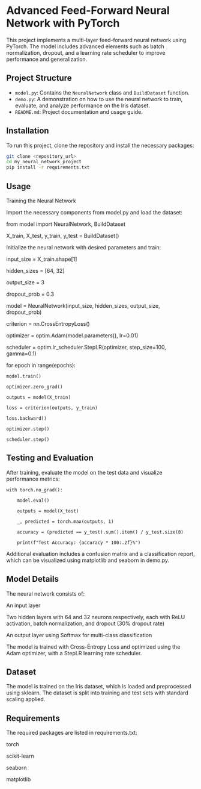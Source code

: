 # Advanced Feed-Forward Neural Network with PyTorch

This project implements a multi-layer feed-forward neural network using PyTorch. The model includes advanced elements such as batch normalization, dropout, and a learning rate scheduler to improve performance and generalization.

## Project Structure

- `model.py`: Contains the `NeuralNetwork` class and `BuildDataset` function.
- `demo.py`: A demonstration on how to use the neural network to train, evaluate, and analyze performance on the Iris dataset.
- `README.md`: Project documentation and usage guide.

## Installation

To run this project, clone the repository and install the necessary packages:

```bash
git clone <repository_url>
cd my_neural_network_project
pip install -r requirements.txt

````

## Usage

Training the Neural Network

Import the necessary components from model.py and load the dataset:

from model import NeuralNetwork, BuildDataset

X_train, X_test, y_train, y_test = BuildDataset()

Initialize the neural network with desired parameters and train:


input_size = X_train.shape[1]

hidden_sizes = [64, 32]

output_size = 3

dropout_prob = 0.3

model = NeuralNetwork(input_size, hidden_sizes, output_size, dropout_prob)

criterion = nn.CrossEntropyLoss()

optimizer = optim.Adam(model.parameters(), lr=0.01)

scheduler = optim.lr_scheduler.StepLR(optimizer, step_size=100, gamma=0.1)

for epoch in range(epochs):

    model.train()
    
    optimizer.zero_grad()
    
    outputs = model(X_train)
    
    loss = criterion(outputs, y_train)
    
    loss.backward()
    
    optimizer.step()
    
    scheduler.step()

## Testing and Evaluation

After training, evaluate the model on the test data and visualize performance metrics:


    with torch.no_grad():
    
        model.eval()
        
        outputs = model(X_test)
        
        _, predicted = torch.max(outputs, 1)
        
        accuracy = (predicted == y_test).sum().item() / y_test.size(0)
        
        print(f"Test Accuracy: {accuracy * 100:.2f}%")

Additional evaluation includes a confusion matrix and a classification report, which can be visualized using matplotlib and seaborn in demo.py.

## Model Details

The neural network consists of:

An input layer

Two hidden layers with 64 and 32 neurons respectively, each with ReLU activation, batch normalization, and dropout (30% dropout rate)

An output layer using Softmax for multi-class classification

The model is trained with Cross-Entropy Loss and optimized using the Adam optimizer, with a StepLR learning rate scheduler.

## Dataset

The model is trained on the Iris dataset, which is loaded and preprocessed using sklearn. The dataset is split into training and test sets with standard scaling applied.

## Requirements

The required packages are listed in requirements.txt:

torch

scikit-learn

seaborn

matplotlib



